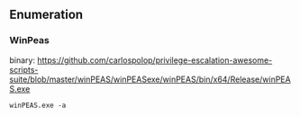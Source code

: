 ## Enumeration

### WinPeas

binary:
https://github.com/carlospolop/privilege-escalation-awesome-scripts-suite/blob/master/winPEAS/winPEASexe/winPEAS/bin/x64/Release/winPEAS.exe


```
winPEAS.exe -a
```


